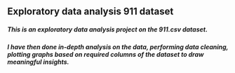 ## Exploratory data analysis 911 dataset

##### This is an exploratory data analysis project on the 911.csv dataset.

##### I have then done in-depth analysis on the data, performing data cleaning, plotting graphs based on required columns of the dataset to draw meaningful insights.
